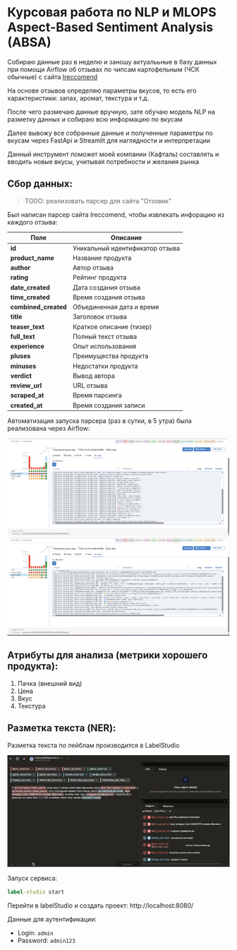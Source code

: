 # Курсовая работа по NLP и MLOPS Aspect-Based Sentiment Analysis (ABSA) 

Собираю данные раз в неделю и заношу актуалььные в базу данных при помощи Airflow об отзывах по чипсам картофельным (ЧСК обычные) с сайта [Ireccomend](https://irecommend.ru/catalog/reviews/939-13393)

На основе отзывов определяю параметры вкусов, то есть его характеристики: запах, аромат, текстура и т.д.

После чего размечаю данные вручную, зате обучаю модель NLP на разметку данных и собираю всю информацию по вкусам

Далее вывожу все собранные данные и полученные параметры по вкусам через FastApi и Streamlit для наглядности и интерпретации

Данный инструмент поможет моей компании (Кафталь) составлять и вводить новые вкусы, учитывая потребности и желания рынка


## Сбор данных:

> TODO: реализовать парсер для сайта "Отзовик"

Был написан парсер сайта Ireccomend, чтобы извлекать инфорацию из каждого отзыва:

| Поле | Описание |
|------|----------|
| **id** | Уникальный идентификатор отзыва |
| **product_name** | Название продукта |
| **author** | Автор отзыва |
| **rating** | Рейтинг продукта |
| **date_created** | Дата создания отзыва |
| **time_created** | Время создания отзыва |
| **combined_created** | Объединенная дата и время |
| **title** | Заголовок отзыва |
| **teaser_text** | Краткое описание (тизер) |
| **full_text** | Полный текст отзыва |
| **experience** | Опыт использования |
| **pluses** | Преимущества продукта |
| **minuses** | Недостатки продукта |
| **verdict** | Вывод автора |
| **review_url** | URL отзыва |
| **scraped_at** | Время парсинга |
| **created_at** | Время создания записи |


Автоматизация запуска парсера (раз в сутки, в 5 утра) была реализована через Airflow:

![alt text](image-1.png)
![alt text](image-2.png)


## Атрибуты для анализа (метрики хорошего продукта):

1) Пачка (внешний вид)
2) Цена
3) Вкус
4) Текстура


## Разметка текста (NER):

Разметка текста по лейблам производится в LabelStudio

![alt text](image-3.png)

Запуск сервиса:

```cmd
label-studio start
```
Перейти в labelStudio и создать проект:
http://localhost:8080/

Данные для аутентификации:

* Login: `admin`
* Password: `admin123`